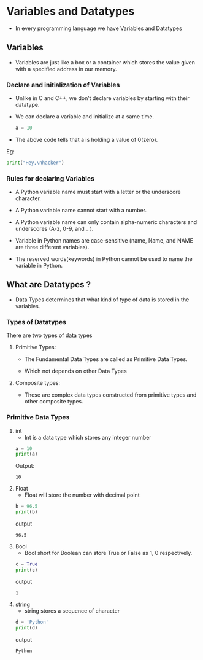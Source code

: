 # Variables and Datatypes

- In every programming language we have Variables and Datatypes

## Variables

- Variables are just like a box or a container which stores the value given with a specified address in our memory.

### Declare and initialization of  Variables

- Unlike in C and C++, we don’t declare variables by starting with their datatype.

- We can declare a variable and initialize at a same time.

    ```python
    a = 10
    ```

- The above code tells that a is holding a value of 0(zero).

Eg:

```py
print("Hey,\nhacker")
```
### Rules for declaring  Variables
- A Python variable name must start with a letter or the underscore character.

- A Python variable name cannot start with a number.

- A Python variable name can only contain alpha-numeric characters and underscores (A-z, 0-9, and _ ).

- Variable in Python names are case-sensitive (name, Name, and NAME are three different variables).

- The reserved words(keywords) in Python cannot be used to name the variable in Python.

## What are Datatypes ?

- Data Types determines that what kind of type of data is stored in the variables.

### Types of Datatypes

There are two types of data types
1) Primitive Types:
    - The Fundamental Data Types are called as Primitive Data Types.

    - Which not depends on other Data Types

2) Composite types:
    - These are complex data types constructed from primitive types and other composite types.

### Primitive Data Types

1. int
    - Int is a data type which stores any integer number
    ```python
    a = 10
    print(a)
    ```
    Output: 
    ```
    10
    ```
2. Float
    - Float will store the number with decimal point
    ```py
    b = 96.5
    print(b)
    ```
    output
    ```
    96.5
    ```
3. Bool
    - Bool short for Boolean can store True or False as 1, 0 respectively.
    ```py
    c = True
    print(c)
    ```
    output
    ```
    1
    ```
4. string 
    - string stores a sequence of character
    ```py
    d = 'Python'
    print(d)
    ```
    output
    ```
    Python
    ```